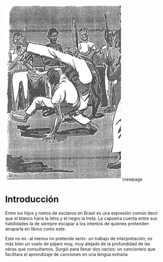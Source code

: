 ![Roda de capoeira](img/img1.png)
\newpage

# Introducción

Entre los hijos y nietos de esclavos en Brasil es una expresión común
decir que el blanco hace la letra y el negro la treta. La capoeira
cuenta entre sus habilidades la de siempre escapar a los intentos de
quienes pretenden atraparla en libros como este.

Este no es -al menos no pretende serlo- un trabajo de interpretación;
es más bien un vuelo de pájaro muy, muy alejado de la profundidad de
las obras que consultamos. Surgió para llenar dos vacíos: un cancionero
que facilitara el aprendizaje de canciones en una lengua extraña

